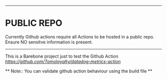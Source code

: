 
***********

# PUBLIC REPO

Currently Github actions require all Actions to be hosted in a public repo. 
Ensure NO sensitve information is present. 

***********


This is a Barebone project just to test the Github Action *https://github.com/Tomoloyalty/datadog-metrics-action*


** Note:: You can validate github action behaviour using the build file **
